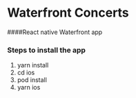 # Waterfront Concerts 
####React native Waterfront app 

### Steps to install the app 
  1. yarn install 
  2. cd ios 
  3. pod install 
  4. yarn ios 
